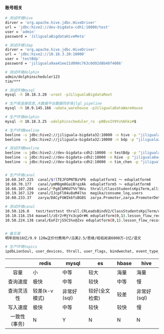 #### 账号相关

```bash
# 测试环境hive
dirver = 'org.apache.hive.jdbc.HiveDriver'
url = 'jdbc:hive2://dev-bigdata-cdh1:10000/test'
user = 'admin'
password = 'JiligualaBigdataHiveMeta'

# 测试环境ldap
dirver = 'org.apache.hive.jdbc.HiveDriver'
url = 'jdbc:hive2://10.18.3.20:10000'
user = 'testBdp'
password = 'jiliguala9aa41ee21d090c763c0d92d8b48f4086'

# 测试环境dolphin
admin/dolphinscheduler123
tim/***

# 测试环境mysql
mysql -h 10.18.3.20 -uroot -pJiligualaBigdataRoot

# 生产库连接信息,大数据平台数据同步库jlgl_pipeline
mysql -h 10.9.145.166 -udata_warehouse -pJiligualaDataWareHouse

# 生产环境dolphin
mysql -h 10.18.3.25 -udolphinscheduler_ro -p8BvoIV9Yu%6hkz#$

# 生产环境beeline
beeline -u jdbc:hive2://jiliguala-bigdata32:10000 -n hive -p "jiliguala8a4ac216fb230da3834de641b3e5d0f7"
beeline -u jdbc:hive2://jiliguala-bigdata32:10000 -n bdp -p "jiliguala29a2047bb5908c54034763e93eb92e1c"

# 测试环境beeline
beeline -u jdbc:hive2://dev-bigdata-cdh2:10000 -n testBdp -p "jiliguala9aa41ee21d090c763c0d92d8b48f4086"
beeline -u jdbc:hive2://dev-bigdata-cdh2:10000 -n hive -p "jiliguala8a4ac216fb230da3834de641b3e5d0f7"
beeline -u jdbc:hive2://dev-bigdata-cdh2:10000 -n tim_chen -p "jiliguala1d7038c6944502aa41dbdd500e5a4b2b"


# 生产环境canal
10.60.247.225  canal/$!lTEJFOPNTBz%P6  eduplatform1 ～ eduplatform4
10.60.70.177   canal/ymM8gm8GaiB!qzAk  eduplatform5 ～ eduplatform8
10.60.107.204  canal/*Pg8CbM6U7%%^NVu  thrall/ClassStudentsKpiTerm,alliance/AppOrderKpiOwner
10.19.167.129  canal/IJcpFl04u8uM4l%o  magika/consume_log,users
10.60.233.37   zarya/DACyFUWIk6fsBG8S  zarya.Promoter,zarya.PromoterDetail,zarya.PromoterFansBind,zarya.PromoterGroupLeaders,zarya.PromoterGroupMembers,zarya.PromoterGroups,zarya.PromoterOrderDetail,zarya.PromoterRelationship,zarya.db_history

# 测试环境canal
10.50.126.0   test/testtest thrall.CRLeadsBindV2/ClassStudentsKpiTerm/crm_tutor_2week_white_name/crm_tutor_3week_white_name/ClassStudentsKpiTerm
10.10.116.154 maxwell/zEr2rMjYx3cpOr#K eduplatform(0,1).lesson_flow_record(0,1)
10.50.224.138 canal/EoFZrjS5CS%v@Zxv eduplatform(0,1).lesson_flow_record(0,1)


# 备忘录
明年目标16亿/9.9 120w正价付费用户/瓜美2.5/思维/呱呱阅读6000万~1亿/语文

# 生产环境topics
ipdbLionSoul, user_devices, thrall, user_flags, bindwechat, event_type_metric, superprogress_stream, real_time_recommend, amplitude02, ggr_mongo_stream, MongoHistoryStream, superhistory_mongo_stream, MongoGGRStream, check, jlgl_mongo_stream_dev, pingxxorder, ggr_mongo_stream_dev, users, hujing_stream, superhistory_mongo_stream_dev, ghs_ghs, commodity, flinkx_meta_jsons, ghs_ghs_dc_stream, superprogress, MongoXSHAREStream, eduplatform01, babies, eduplatform02, xshare_mongo_stream, youzan_order_stream, amplitude, ipdb, redeem, tutor_bind_init, users_stream, ghs_user_stream, mongo_stream, lessonbuy, RefundMysqlStream, ghs_user, pingxxorder_stream, xshare_mongo_stream_dev, field_config_kafka2clickhouse, flink_yarn_monitor, crm_tutor_class_students, token, PromoterMysqlStream, MongoJLGLStream, check_stream, devRefundStream, tutor_bind, __consumer_offsets
```



|              | redis         | mysql       | es             | hbase | hive        |
| :----------: | ------------- | ----------- | -------------- | ----- | ----------- |
|     容量     | 小            | 中等        | 较大           | 海量  | 海量        |
|   查询速度   | 极快          | 中等        | 较快           | 中等  | 慢          |
|  查询灵活性  | 较差(k-v模式) | 非常好(sql) | 较好(全文检索) | 较差  | 非常好(sql) |
|   写入速度   | 极快          | 中等        | 较快           | 较快  | 慢          |
| 一致性(事务) | N             | Y           | N              | N     | N           |

